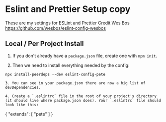 # Eslint and Prettier Setup copy
These are my settings for ESLint and Prettier
Credit Wes Bos https://github.com/wesbos/eslint-config-wesbos

## Local / Per Project Install

1. If you don't already have a `package.json` file, create one with `npm init`.

2. Then we need to install everything needed by the config:

```
npx install-peerdeps --dev eslint-config-pete

3. You can see in your package.json there are now a big list of devDependencies.

4. Create a `.eslintrc` file in the root of your project's directory (it should live where package.json does). Your `.eslintrc` file should look like this:

```
{
  "extends": [
    "pete"
  ]
}
```
